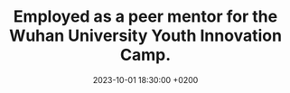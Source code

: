 ---
title: Employed as a peer mentor for the Wuhan University Youth Innovation Camp.
date: 2023-10-01 18:30:00 +0200
---